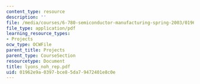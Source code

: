 ```yaml
---
content_type: resource
description: ''
file: /media/courses/6-780-semiconductor-manufacturing-spring-2003/01962e9a0397bce85da79472401e8c0e_lyons_noh_rep.pdf
file_type: application/pdf
learning_resource_types:
- Projects
ocw_type: OCWFile
parent_title: Projects
parent_type: CourseSection
resourcetype: Document
title: lyons_noh_rep.pdf
uid: 01962e9a-0397-bce8-5da7-9472401e8c0e
---
```

